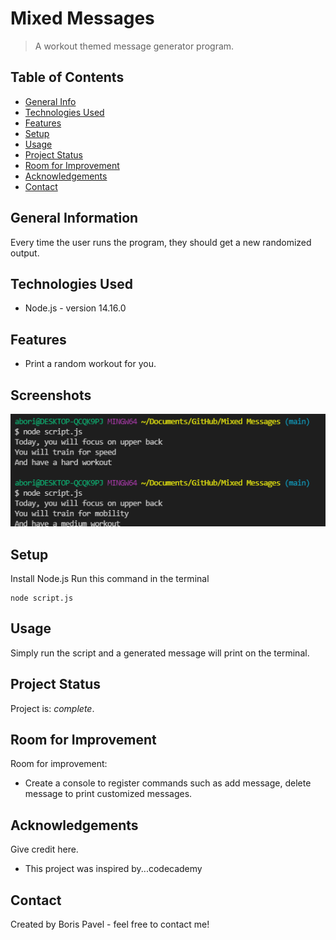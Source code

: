 # Mixed Messages
> A workout themed message generator program.

## Table of Contents
* [General Info](#general-information)
* [Technologies Used](#technologies-used)
* [Features](#features)
* [Setup](#setup)
* [Usage](#usage)
* [Project Status](#project-status)
* [Room for Improvement](#room-for-improvement)
* [Acknowledgements](#acknowledgements)
* [Contact](#contact)

## General Information
Every time the user runs the program, they should get a new randomized output.


## Technologies Used
- Node.js - version 14.16.0


## Features
- Print a random workout for you.

## Screenshots
![Example screenshot](./img/Screenshot_1.png)

## Setup
Install Node.js
Run this command in the terminal
```
node script.js
```

## Usage
Simply run the script and a generated message will print on the terminal.


## Project Status
Project is: _complete_.


## Room for Improvement
Room for improvement:
- Create a console to register commands such as add message, delete message to print customized messages.

## Acknowledgements
Give credit here.
- This project was inspired by...codecademy


## Contact
Created by Boris Pavel - feel free to contact me!


